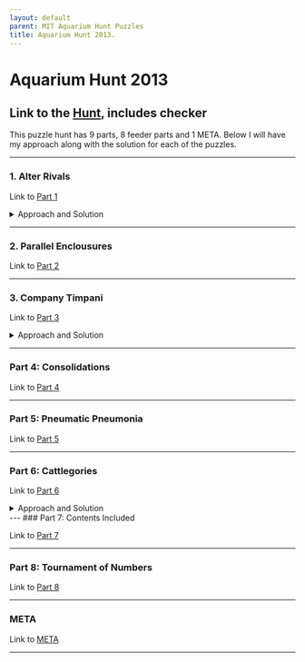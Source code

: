 ```yaml
---
layout: default
parent: MIT Aquarium Hunt Puzzles
title: Aquarium Hunt 2013.
---
```

# Aquarium Hunt 2013

## Link to the [Hunt], includes checker


This puzzle hunt has 9 parts, 8 feeder parts and 1 META. Below I will have my approach along with the solution for each of the puzzles.

---
### 1. Alter Rivals

Link to [Part 1]

<details markdown="block">
<summary size> Approach and Solution </summary>
Looking past the converstion between the "Customer" and "You". We are greeted by the main body of the puzzle, which in this case happens to be a block of text. 

Skimming thorugh the text 2 things immediately stand out
-  *Almost* nothing is capitalized, The first word of every sentence is lowercase, the pronoun "I" which is always uppercase is *never* capitalized in this block of text. 
-  Since a majority of the text is lowercase the words that are capitalized stand out greatly.

As such I decided to focus on these select words/letters. They are the following: 
- Visa
- Boeing
- Omega
- AT&T 
- Duracell
- MegaBloks


My first instinct was to take the letters that were capitalized (i.e **V** from Visa) and see if they form anything meaningful. Unfortunatley the letters "VBOATTDM", or "VBOADM"/"VBOTDM" (Using only the **A** or **T** from AT&T) didn't anagram or decipher into any meaningful words. 

After a period of thinking I noticed a detail I glossed over earlier. All of the aforementioned words were large brands/companies, using the hint provided by the title of the puzzle I decided to look into the "rivals" of these companies. Here I compiled a list.
- **Visa**: American Express, MasterCard, Discover
- **Boeing**: Airbus
- **Omega**: Rolex, Patek, Breitling
- **AT&T**: T-Mobile, Version
- **Duracell**: Energizer, Panasonic
- **MegaBloks**: Lego


Taking the first letter of the categories I'm fairly certain in we have:

    _ A _ _ _ L

After some guess and check, the only word I got that made any sense was 

    MARVEL

In which you select, *MasterCard*, *Airbus*, *Rolex*, *Verison*, *Energizer*, *Lego*.

Marvel however is not yet the answer. Using the "Alter Rivals" theme provided by the title we find the "rival" for Marvel which is DC also known as **DC Comics** 
</details>
 
---
### 2. Parallel Enclousures

Link to [Part 2]

---
### 3. Company Timpani

Link to [Part 3]

<details markdown="block">
<summary> Approach and Solution </summary>
This part was easy, just some wordplay

- Reimburse (Pay) & Friend (Pal) -> **PayPal**
- Slime (Goo) & Seabird (Gull) -> **Google**
- First name of Hermione (Emma) & Boy child of Father (Son) -> **Amazon**
- Phone Downloadable (App) & Boat Shell (Hull) -> **Apple**
- Really Tiny (Micro) & Fluffy (Soft) -> **Microsoft**
- British Fool (Twit) & Sound of Hesitation (Uhh) -> **Twitter**
- Chains are like this (Linked) & Not out (in) -> **LinkedIn**
- Not me (You) & Cylinder (Tube) -> **Youtube**

The numbers on the right side I assumed represented the letter we took in the word.
\\
- PayPal(1) -> P
- Google(3) -> O
- Amazon(2) -> M
- Apple(1) -> A
- Microsoft(2) -> I
- Twitter(2) -> W
- Linkedin(2) -> I
- Youtube(5) -> U

However this doesnt make any sense, so back to the drawing board.

This time around I pay more attention to the provided flavor text. In the conversation it seems that the individual we are trying to help is in some convention with many CEO's that "*don't even seem to know the names of their companies*". 

This makes me believe that rather the number is referring to a letter within the name of the CEO rather than the company.
Doing a little research (remember the year that this was made is 2013), here are the CEOs for the companies above
- PayPal -> *Peter Thiel*(1) -> **P**
- Google -> *Larry Page*(3) -> **R**
- Amazon -> *Jeff Bezos*(2) -> **E**
- Apple -> *Tim Cook*(1) -> **T**
- Microsoft(2) -> *Steve Ballmer* -> **T**
- Twitter(2) -> *Dick Costolo* -> **I**
- Linkedin(2) -> *Jeff Weiner* -> **E**
- Youtube(5) -> *Salar Kamangar* -> **R**

The letters we extracted spells **PRETTIER** which is the answer for this part.
</details>

---
### Part 4: Consolidations

Link to [Part 4]

---
### Part 5: Pneumatic Pneumonia

Link to [Part 5]

---
### Part 6: Cattlegories

Link to [Part 6]

<details markdown="block">
<summary>Approach and Solution</summary>

In my opinion the easiest of the puzzles. The puzzle's title and flavor text clues us that the theme would about cuts of meat.
Immediately here is what I got:

- Picture of Chuck Norris -> **Chuck** Steak
- Picture of Shoulder -> **Shoulder**
- Picture of Burger (Filet O Fish) -> **Filet**
- Picture of Skirt -> **Skirt** Steak
- Picture of Circle -> **Round**
- Picture of Map (flank maneuver) -> **Flank** Steak

After a bit of research the weird tools displayed are referred to as **Shank**, which also happens to be a cut of meat. I also found that for the pottery picture the tools displayed are called **Ribs** which also refers to a cut of meat 

Following the same pattern as before, we use the number inside each image to extract the corresponding letter inside the word. After doing that and arranging them left to right, top to bottom we are left with our final answer **Ranchero**

</details>
---
### Part 7: Contents Included

Link to [Part 7]

---
### Part 8: Tournament of Numbers

Link to [Part 8]

---
### META

Link to [META]

--- 
[Hunt]: https://puzzles.mit.edu/aquarium/2013/index.html
[Part 1]: https://puzzles.mit.edu/aquarium/2013/1.pdf
[Part 2]: https://puzzles.mit.edu/aquarium/2013/2.pdf
[Part 3]: https://puzzles.mit.edu/aquarium/2013/3.pdf
[Part 4]: https://puzzles.mit.edu/aquarium/2013/4.pdf
[Part 5]: https://puzzles.mit.edu/aquarium/2013/5.pdf
[Part 6]: https://puzzles.mit.edu/aquarium/2013/6.pdf
[Part 7]: https://puzzles.mit.edu/aquarium/2013/7.pdf
[Part 8]: https://puzzles.mit.edu/aquarium/2013/8.pdf
[META]: https://puzzles.mit.edu/aquarium/2013/meta.pdf
